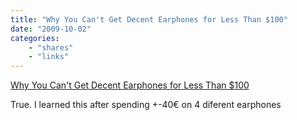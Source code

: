 ```yaml
---
title: "Why You Can't Get Decent Earphones for Less Than $100"
date: "2009-10-02"
categories:
    - "shares"
    - "links"
---
```


[Why You Can't Get Decent Earphones for Less Than $100](http://gizmodo.com/5371253/giz-explains-why-you-cant-get-decent-earphones-for-less-than-100)

True. I learned this after spending +-40€ on 4 diferent earphones
